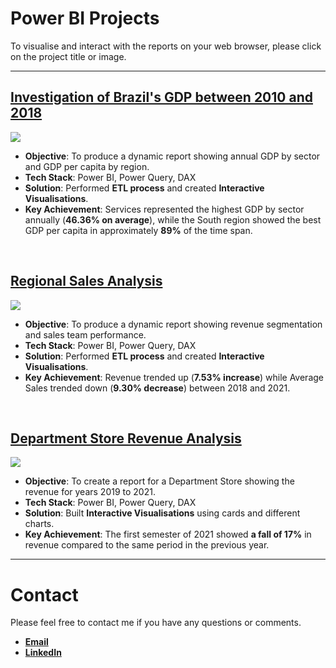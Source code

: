 # Power BI Projects
To visualise and interact with the reports on your web browser, please click on the project title or image.
***

## [Investigation of Brazil's GDP between 2010 and 2018](https://app.powerbi.com/view?r=eyJrIjoiM2NkNmE4ODEtZTA4MC00ZjMzLTk2MWItZmExM2JjMmMyODQzIiwidCI6IjM1Y2M4ODc5LTEzNGUtNDFlMi05NTc2LTNkMDkzNWNkZGVkZCJ9)

[![](https://github.com/thiago-cb/images/blob/main/dashboards%20repo/gdp.gif)](https://app.powerbi.com/view?r=eyJrIjoiM2NkNmE4ODEtZTA4MC00ZjMzLTk2MWItZmExM2JjMmMyODQzIiwidCI6IjM1Y2M4ODc5LTEzNGUtNDFlMi05NTc2LTNkMDkzNWNkZGVkZCJ9)


- **Objective**: To produce a dynamic report showing annual GDP by sector and GDP per capita by region.
- **Tech Stack**: Power BI, Power Query, DAX
- **Solution**: Performed **ETL process** and created **Interactive Visualisations**.
- **Key Achievement**:  Services represented the highest GDP by sector annually (**46.36% on average**), while the South region showed the best GDP per capita in approximately **89%** of the time span.
<br />

## [Regional Sales Analysis](https://app.powerbi.com/view?r=eyJrIjoiOTQzOTgwNDMtMjFjOC00OTk4LWJiYzktMzU3ZDEwMjI4ZjRjIiwidCI6IjM1Y2M4ODc5LTEzNGUtNDFlMi05NTc2LTNkMDkzNWNkZGVkZCJ9)

[![](https://github.com/thiago-cb/images/blob/main/dashboards%20repo/sales.gif)](https://app.powerbi.com/view?r=eyJrIjoiOTQzOTgwNDMtMjFjOC00OTk4LWJiYzktMzU3ZDEwMjI4ZjRjIiwidCI6IjM1Y2M4ODc5LTEzNGUtNDFlMi05NTc2LTNkMDkzNWNkZGVkZCJ9)


- **Objective**: To produce a dynamic report showing revenue segmentation and sales team performance.
- **Tech Stack**: Power BI, Power Query, DAX
- **Solution**: Performed **ETL process** and created **Interactive Visualisations**.
- **Key Achievement**:  Revenue trended up (**7.53% increase**) while Average Sales trended down (**9.30% decrease**) between 2018 and 2021.
<br />

## [Department Store Revenue Analysis](https://app.powerbi.com/view?r=eyJrIjoiNzdlYzg1ZjgtNTZlMS00Y2FmLWE4ZjgtZDFkNGM2ZDg5MWE1IiwidCI6IjM1Y2M4ODc5LTEzNGUtNDFlMi05NTc2LTNkMDkzNWNkZGVkZCJ9)

[![](https://github.com/thiago-cb/images/blob/main/dashboards%20repo/revenue.gif)](https://app.powerbi.com/view?r=eyJrIjoiNzdlYzg1ZjgtNTZlMS00Y2FmLWE4ZjgtZDFkNGM2ZDg5MWE1IiwidCI6IjM1Y2M4ODc5LTEzNGUtNDFlMi05NTc2LTNkMDkzNWNkZGVkZCJ9)


- **Objective**: To create a report for a Department Store showing the revenue for years 2019 to 2021.
- **Tech Stack**: Power BI, Power Query, DAX
- **Solution**: Built **Interactive Visualisations** using cards and different charts.
- **Key Achievement**: The first semester of 2021 showed **a fall of 17%** in revenue compared to the same period in the previous year.

***

# Contact
Please feel free to contact me if you have any questions or comments.
- [**Email**](mailto:thiago-cb@outlook.com)
- [**LinkedIn**](https://www.linkedin.com/in/thiago-cb)
